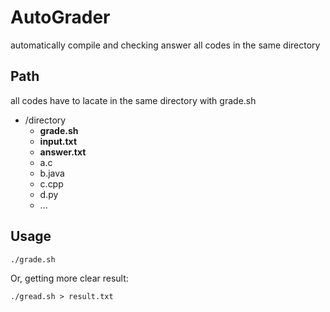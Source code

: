 # AutoGrader
automatically compile and checking answer all codes in the same directory

## Path
all codes have to lacate in the same directory with grade.sh

* /directory
  * **grade.sh**
  * **input.txt**
  * **answer.txt**
  * a.c
  * b.java
  * c.cpp
  * d.py
  * ...

## Usage
```md
./grade.sh
```

Or, getting more clear result:

```md
./gread.sh > result.txt
```
